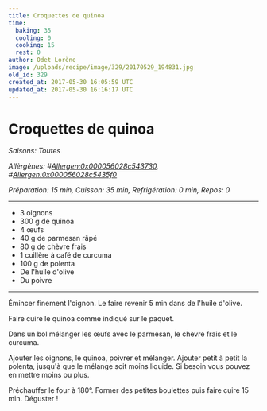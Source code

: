 ```yaml
---
title: Croquettes de quinoa
time:
  baking: 35
  cooling: 0
  cooking: 15
  rest: 0
author: Odet Lorène
image: /uploads/recipe/image/329/20170529_194831.jpg
old_id: 329
created_at: 2017-05-30 16:05:59 UTC
updated_at: 2017-05-30 16:16:17 UTC
---
```


# Croquettes de quinoa

_Saisons: Toutes_

_Allèrgènes: #<Allergen:0x000056028c543730>, #<Allergen:0x000056028c5435f0>_

_Préparation: 15 min, Cuisson: 35 min, Refrigération: 0 min, Repos: 0_

---

- 3 oignons
- 300 g de quinoa
- 4 œufs
- 40 g de parmesan râpé
- 80 g de chèvre frais
- 1 cuillère à café de curcuma
- 100 g de polenta
- De l'huile d'olive
- Du poivre

---

Émincer finement l'oignon. Le faire revenir 5 min dans de l'huile d'olive.

Faire cuire le quinoa comme indiqué sur le paquet.

Dans un bol mélanger les œufs avec le parmesan, le chèvre frais et le curcuma.

Ajouter les oignons, le quinoa, poivrer et mélanger. Ajouter petit à petit la polenta, jusqu'à que le mélange soit moins liquide. Si besoin vous pouvez en mettre moins ou plus.

Préchauffer le four à 180°. Former des petites boulettes puis faire cuire 15 min. Déguster !
